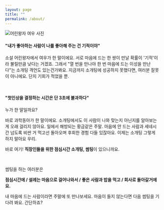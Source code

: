 ```yaml
---
layout: page
title: ""
permalink: /about/
---
```


![어린왕자 여우 사진](http://pds4.egloos.com/pds/200704/07/99/a0011599_01043523.jpg)

#### **"내가 좋아하는 사람이 나를 좋아해 주는 건 기적이야"**

소설 어린왕자에서 여우가 한 말이에요.
서로 마음에 드는 한 쌍이 만날 확률이 '기적'이라 불릴만큼 낮다는 거겠죠. 
그래서 "열 번을 만나야 한 번 마음에 드는 이성을 만난다"는 소개팅 격언도 있는건가봐요.
지금까지 소개팅에 성공하지 못했다면, 여러분 잘못이 아니에요. 
단지 기회가 적었을 뿐.

<br>

#### **"첫인상을 결정하는 시간은 단 3초에 불과하다"**

누가 한 말일까요? 

바로 과학동아가 한 말이에요.
소개팅에서도 이 사람이 나와 맞는지 아닌지를 알아보는 게 오래 걸리지 않아요.
일에서 해방되는 황금같은 주말.
마음에 안 드는 사람과 세네시간 넘도록 비싼 거 먹고선 돌아오며 후회한 경험 다들 있잖아요.
이제는 소개팅 그렇게 하지 말아요 우리.

바로 여기! **직장인들을 위한 점심시간 소개팅, 썸팅**이 있으니까요.

<br>

썸팅을 하는 여러분은 

**점심시간에 / 설레는 마음으로 걸어나와서 / 좋은 사람과 밥을 먹고 / 회사로 돌아갈거에요.**

내 마음에 드는 사람이라면 주말에 또 만나보세요.
마음이 들지 않는다면 다음 썸팅을 기다려 봐요.
간단하죠? 

<!---
<br>

그러는 우리는 누구냐구요?
저희는 여러분처럼 괜찮은 직장인 형누나언니오빠를 둔 동생들이에요. 
기회가 없어서 이성친구를 못 만나고 있는 형누나언니오빠들을 엄마 아빠의 구박으로부터 구해줄 구세주들이죠!
저희는 항상 지금을 즐기면서 세상에 가치를 만들고 싶은 귀여운 동생들이에요.

[우리 사진]

<br>

그래서 저희는 삼성, 선릉, 역삼 길거리를 돌아다녀요.
길거리에서 괜찮은 직장인 형누나언니오빠를 찾으면 갑자기 나타나 말을 걸죠.

"썸팅 할래요!!?"

[길거리 모객 사진]

<br>

[썸팅해서 잘 된 언니오빠들 사례나 좋은 리뷰]

<br>

점심시간에 회사 근처에서 부담 없이 여러 사람을 만나보고 싶다면 한 번 썸팅해봐요!
아니면,
그냥 회사 앞을 걸어다녀요.
저희가 갑자기 나타나서 말을 걸게요.

<br>

### **"썸팅 할래요!!?"**
-->


